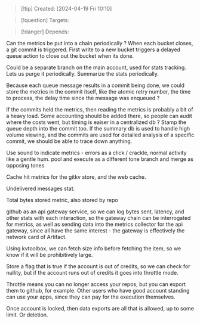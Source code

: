 
>[!tip] Created: [2024-04-19 Fri 10:10]

>[!question] Targets: 

>[!danger] Depends: 

Can the metrics be put into a chain periodically ?
When each bucket closes, a git commit is triggered.
First write to a new bucket triggers a delayed queue action to close out the bucket when its done.

Could be a separate branch on the main account, used for stats tracking.  Lets us purge it periodically.  Summarize the stats periodically.

Because each queue message results in a commit being done, we could store the metrics in the commit itself, like the atomic retry number, the time to process, the delay time since the message was enqueued ?

If the commits held the metrics, then reading the metrics is probably a bit of a heavy load.
Some accounting should be added there, so people can audit where the costs went, but timing is eaiser in a centralized db ?
Stamp the queue depth into the commit too.
If the summary db is used to handle high volume viewing, and the commits are used for detailed analysis of a specific commit, we should be able to trace down anything.

Use sound to indicate metrics - errors as a click / crackle, normal activity like a gentle hum.
pool and execute as a different tone
branch and merge as opposing tones

Cache hit metrics for the gitkv store, and the web cache.

Undelivered messages stat.

Total bytes stored metric, also stored by repo

github as an api gateway service, so we can log bytes sent, latency, and other stats with each interaction, so the gateway chain can be interrogated for metrics, as well as sending data into the metrics collector for the api gateway, since all have the same interest - the gateway is effectively the network card of Artifact.

Using kvtoolbox, we can fetch size info before fetching the item, so we know if it will be prohibitively large.

Store a flag that is true if the account is out of credits, so we can check for nullity, but if the account runs out of credits it goes into throttle mode.

Throttle means you can no longer access your repos, but you can export them to github, for example.  Other users who have good account standing can use your apps, since they can pay for the execution themselves.

Once account is locked, then data exports are all that is allowed, up to some limit.
Or deletion.